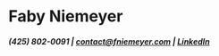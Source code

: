 Faby Niemeyer
=============
##### (425) 802-0091 | <contact@fniemeyer.com> | [LinkedIn](https://www.linkedin.com/in/fabyf/)
